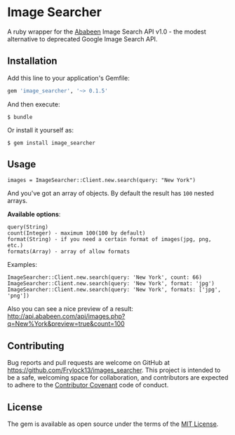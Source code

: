 # Image Searcher

A ruby wrapper for the [Ababeen](http://api.ababeen.com) Image Search API v1.0 - the modest alternative to deprecated Google Image Search API.

## Installation

Add this line to your application's Gemfile:

```ruby
gem 'image_searcher', '~> 0.1.5'
```

And then execute:

    $ bundle

Or install it yourself as:

    $ gem install image_searcher

## Usage

```
images = ImageSearcher::Client.new.search(query: "New York")
```

And you've got an array of objects. By default the result has `100` nested arrays. 

**Available options**:
```
query(String)
count(Integer) - maximum 100(100 by default)
format(String) - if you need a certain format of images(jpg, png, etc.)
formats(Array) - array of allow formats
```
Examples:

`ImageSearcher::Client.new.search(query: 'New York', count: 66)`
`ImageSearcher::Client.new.search(query: 'New York', format: 'jpg')`
`ImageSearcher::Client.new.search(query: 'New York', formats: ['jpg', 'png'])`

Also you can see a nice preview of a result: 
http://api.ababeen.com/api/images.php?q=New%York&preview=true&count=100

## Contributing

Bug reports and pull requests are welcome on GitHub at https://github.com/Frylock13/images_searcher. This project is intended to be a safe, welcoming space for collaboration, and contributors are expected to adhere to the [Contributor Covenant](contributor-covenant.org) code of conduct.


## License

The gem is available as open source under the terms of the [MIT License](http://opensource.org/licenses/MIT).

